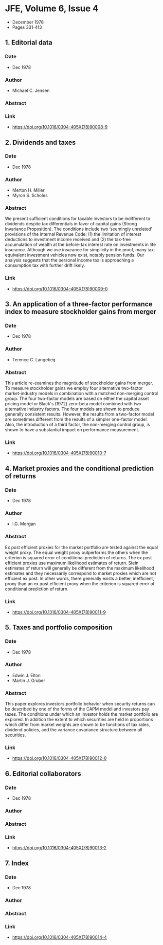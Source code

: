 # JFE, Volume 6, Issue 4
- December 1978
- Pages 331-413

## 1. Editorial data
### Date
- Dec 1978
### Author
- Michael C. Jensen
### Abstract

### Link
- https://doi.org/10.1016/0304-405X(78)90008-9

## 2. Dividends and taxes
### Date
- Dec 1978
### Author
- Merton H. Miller
- Myron S. Scholes
### Abstract
We present sufficient conditions for taxable investors to be indifferent to dividends despite tax differentials in favor of capital gains (Strong Invariance Proposition). The conditions include two ‘seemingly unrelated’ provisions of the Internal Revenue Code: (1) the limitation of interest deductions to investment income received and (2) the tax-free accumulation of wealth at the before-tax interest rate on investments in life insurance. Although we use insurance for simplicity in the proof, many tax-equivalent investment vehicles now exist, notably pension funds. Our analysis suggests that the personal income tax is approaching a consumption tax with further drift likely.
### Link
- https://doi.org/10.1016/0304-405X(78)90009-0

## 3. An application of a three-factor performance index to measure stockholder gains from merger
### Date
- Dec 1978
### Author
- Terence C. Langetieg
### Abstract
This article re-examines the magnitude of stockholder gains from merger. To measure stockholder gains we employ four alternative two-factor market-industry models in combination with a matched non-merging control group. The four two-factor models are based on either the capital asset pricing model or Black's (1972) zero-beta model combined with two alternative industry factors. The four models are shown to produce generally consistent results. However, the results from a two-factor model are sometimes different from the results of a simpler one-factor model. Also, the introduction of a third factor, the non-merging control group, is shown to have a substantial impact on performance measurement.
### Link
- https://doi.org/10.1016/0304-405X(78)90010-7

## 4. Market proxies and the conditional prediction of returns
### Date
- Dec 1978
### Author
- I.G. Morgan
### Abstract
Ex post efficient proxies for the market portfolio are tested against the equal weight proxy. The equal weight proxy outperforms the others when the criterion is squared error of conditional prediction of returns. The ex post efficient proxies use maximum likelihood estimates of return. Stein estimates of return will generally be different from the maximum likelihood estimates and they necessarily correspond to market proxies which are not efficient ex post. In other words, there generally exists a better, inefficient, proxy than an ex post efficient proxy when the criterion is squared error of conditional prediction of return.
### Link
- https://doi.org/10.1016/0304-405X(78)90011-9

## 5. Taxes and portfolio composition
### Date
- Dec 1978
### Author
- Edwin J. Elton
- Martin J. Gruber
### Abstract
This paper explores investors portfolio behavior when security returns can be described by one of the forms of the CAPM model and investors pay taxes. The conditions under which an investor holds the market portfolio are explored. In addition the extent to which securities are held in proportions which differ from market weights are shown to be functions of tax rates, dividend policies, and the variance covariance structure between all securities.
### Link
- https://doi.org/10.1016/0304-405X(78)90012-0

## 6. Editorial collaborators
### Date
- Dec 1978
### Author
### Abstract

### Link
- https://doi.org/10.1016/0304-405X(78)90013-2

## 7. Index
### Date
- Dec 1978
### Author
### Abstract

### Link
- https://doi.org/10.1016/0304-405X(78)90014-4

